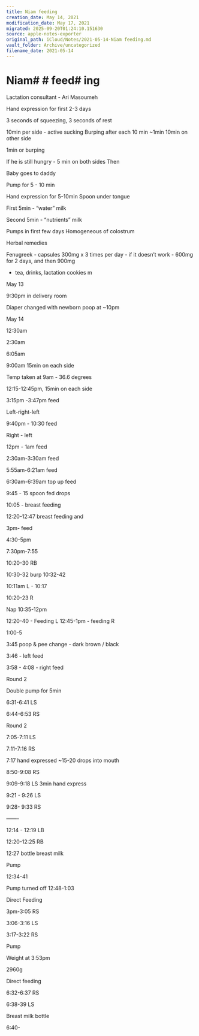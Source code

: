 ```yaml
---
title: Niam feeding
creation_date: May 14, 2021
modification_date: May 17, 2021
migrated: 2025-09-20T01:24:10.151630
source: apple-notes-exporter
original_path: iCloud/Notes/2021-05-14-Niam feeding.md
vault_folder: Archive/uncategorized
filename_date: 2021-05-14
---
```



# Niam#  # feed# ing # 

Lactation consultant - Ari Masoumeh

Hand expression for first 2-3 days

3 seconds of squeezing, 3 seconds of rest

10min per side - active sucking
Burping after each 10 min ~1min
10min on other side 

1min or burping

If he is still hungry - 5 min on both sides 
Then

Baby goes to daddy

Pump for 5 - 10 min 

Hand expression for 5-10min
Spoon under tongue 

First 5min - “water” milk

Second 5min - “nutrients” milk

Pumps in first few days
Homogeneous of colostrum

Herbal remedies

Fenugreek - capsules 300mg x 3 times per day - if it doesn’t work - 600mg for 2 days, and then 900mg 

- tea, drinks, lactation cookies m

May 13

9:30pm in delivery room 

Diaper changed with newborn poop at ~10pm

May 14

12:30am

2:30am

6:05am

9:00am 15min on each side

Temp taken at 9am - 36.6 degrees

12:15-12:45pm, 15min on each side

3:15pm -3:47pm feed

Left-right-left

9:40pm - 10:30 feed

Right - left

12pm - 1am feed

2:30am-3:30am feed

5:55am-6:21am feed 

6:30am-6:39am top up feed

9:45 - 15 spoon fed drops 

10:05 - breast feeding 

12:20-12:47 breast feeding and 

3pm- feed

4:30-5pm

7:30pm-7:55

10:20-30 RB

10:30-32 burp
10:32-42

10:11am L - 10:17

10:20-23 R

Nap 10:35-12pm

12:20-40 - Feeding L
12:45-1pm - feeding R

1:00-5

3:45 poop & pee change - dark brown / black

3:46 - left feed

3:58 - 4:08 - right feed 

Round 2

Double pump for 5min

6:31-6:41 LS

6:44-6:53 RS

Round 2

7:05-7:11 LS

7:11-7:16 RS

7:17 hand expressed ~15-20 drops into mouth 

8:50-9:08 RS

9:09-9:18 LS
3min hand express

9:21 - 9:26 LS

9:28- 9:33 RS

——-

12:14 - 12:19 LB

12:20-12:25 RB

12:27 bottle breast milk 

Pump

12:34-41

Pump turned off
12:48-1:03

Direct Feeding 

3pm-3:05 RS

3:06-3:16 LS

3:17-3:22 RS

Pump

Weight at 3:53pm

2960g

Direct feeding 

6:32-6:37 RS

6:38-39 LS

Breast milk bottle

6:40-
